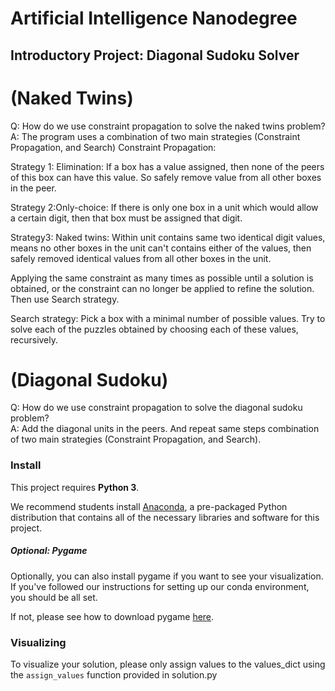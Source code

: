 # Artificial Intelligence Nanodegree
## Introductory Project: Diagonal Sudoku Solver

# (Naked Twins)
Q: How do we use constraint propagation to solve the naked twins problem?  
A: The program uses a combination of two main strategies (Constraint Propagation, and Search)
Constraint Propagation:

Strategy 1: Elimination: If a box has a value assigned, then none of the peers of this box can have this value.  So safely remove value from all other boxes in the peer.

Strategy 2:Only-choice: If there is only one box in a unit which would allow a certain digit, then that box must be assigned that digit.

Strategy3: Naked twins:  Within unit contains same two identical digit values, means no other boxes in the unit can't contains either of the values, then safely removed identical values from all other boxes in the unit.

Applying the same constraint as many times as possible until a solution is obtained, or the constraint can no longer be applied to refine the solution. Then use Search strategy.

Search strategy:
Pick a box with a minimal number of possible values. Try to solve each of the puzzles obtained by choosing each of these values, recursively.

# (Diagonal Sudoku)
Q: How do we use constraint propagation to solve the diagonal sudoku problem?  
A: Add the diagonal units in the peers. And repeat same steps combination of two main strategies (Constraint Propagation, and Search).

### Install

This project requires **Python 3**.

We recommend students install [Anaconda](https://www.continuum.io/downloads), a pre-packaged Python distribution that contains all of the necessary libraries and software for this project. 

##### Optional: Pygame

Optionally, you can also install pygame if you want to see your visualization. If you've followed our instructions for setting up our conda environment, you should be all set.

If not, please see how to download pygame [here](http://www.pygame.org/download.shtml).

### Visualizing

To visualize your solution, please only assign values to the values_dict using the ```assign_values``` function provided in solution.py

